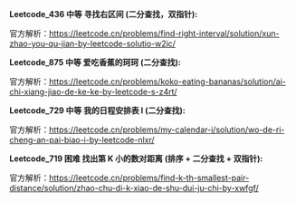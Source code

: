 **Leetcode_436 中等 寻找右区间 (二分查找，双指针):**

官方解析：https://leetcode.cn/problems/find-right-interval/solution/xun-zhao-you-qu-jian-by-leetcode-solutio-w2ic/

**Leetcode_875 中等 爱吃香蕉的珂珂 (二分查找):**

官方解析：https://leetcode.cn/problems/koko-eating-bananas/solution/ai-chi-xiang-jiao-de-ke-ke-by-leetcode-s-z4rt/

**Leetcode_729 中等 我的日程安排表 I (二分查找):**

官方解析：https://leetcode.cn/problems/my-calendar-i/solution/wo-de-ri-cheng-an-pai-biao-i-by-leetcode-nlxr/

**Leetcode_719 困难 找出第 K 小的数对距离 (排序 + 二分查找 + 双指针):**

官方解析：https://leetcode.cn/problems/find-k-th-smallest-pair-distance/solution/zhao-chu-di-k-xiao-de-shu-dui-ju-chi-by-xwfgf/






